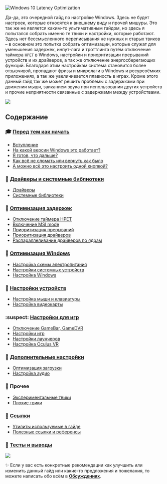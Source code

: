 ![Windows 10 Latency Optimization](https://github.com/denis-g/windows10-latency-optimization/blob/master/images/header_main.png)

Да-да, это очередной гайд по настройке Windows. Здесь не будет настроек, которые относятся к внешнему виду и прочей мишуры. Это так же не является каким-то ультимативным гайдом, но здесь я попытался собрать именно те твики и настройки, которые работают. Здесь нет бессмысленного переписывания не нужных и старых твиков – в основном это попытка собрать оптимизации, которые служат для уменьшения задержек, инпут-лага и троттлинга путём отключение таймера `HPET` в Windows, настройки и приоритизации прерываний устройств и их драйверов, а так же отключение энергосберегающих функций. Благодаря этим настройкам система становится более отзывчивой, пропадают фризы и микролаги в Windows и ресурсоёмких приложениях, а так же увеличивается плавность в играх. Кроме этого данный гайд так же может решить проблемы с задержками при движении мыши, заиканием звука при использовании других устройств и прочие неприятности связанные с задержками между устройствами.

![](https://github.com/denis-g/windows10-latency-optimization/blob/master/images/hr.png)

## Содержание

### :mortar_board: [Перед тем как начать](https://github.com/denis-g/windows10-latency-optimization/blob/master/_content/main.md#readme)

- [Вступление](https://github.com/denis-g/windows10-latency-optimization/blob/master/_content/main.md#вступление)
- [На какой версии Windows это работает?](https://github.com/denis-g/windows10-latency-optimization/blob/master/_content/main.md#на-какой-версии-windows-это-работает)
- [Я готов, что дальше?](https://github.com/denis-g/windows10-latency-optimization/blob/master/_content/main.md#я-готов-что-дальше)
- [Как всё не сломать или вернуть как было](https://github.com/denis-g/windows10-latency-optimization/blob/master/_content/main.md#как-всё-не-сломать-или-вернуть-как-было)
- [А можно всё это настроить одной кнопкой?](https://github.com/denis-g/windows10-latency-optimization/blob/master/_content/main.md#а-можно-всё-это-настроить-одной-кнопкой)

### :electric_plug: [Драйверы и системные библиотеки](https://github.com/denis-g/windows10-latency-optimization/blob/master/_content/drivers-libs.md#readme)

- [Драйверы](https://github.com/denis-g/windows10-latency-optimization/blob/master/_content/drivers-libs.md#драйверы)
- [Системные библиотеки](https://github.com/denis-g/windows10-latency-optimization/blob/master/_content/drivers-libs.md#системные-библиотеки)

### :traffic_light: [Оптимизация задержек](https://github.com/denis-g/windows10-latency-optimization/blob/master/_content/latency.md#readme)

- [Отключение таймера HPET](https://github.com/denis-g/windows10-latency-optimization/blob/master/_content/latency.md#отключение-таймера-hpet)
- [Включение MSI mode](https://github.com/denis-g/windows10-latency-optimization/blob/master/_content/latency.md#включение-msi-mode)
- [Приоритизация прерываний](https://github.com/denis-g/windows10-latency-optimization/blob/master/_content/latency.md#приоритизация-прерываний)
- [Приоритизация драйверов](https://github.com/denis-g/windows10-latency-optimization/blob/master/_content/latency.md#приоритизация-драйверов)
- [Распараллеливание драйверов по ядрам](https://github.com/denis-g/windows10-latency-optimization/blob/master/_content/latency.md#распараллеливание-драйверов-по-ядрам)

### :hammer: [Оптимизация Windows](https://github.com/denis-g/windows10-latency-optimization/blob/master/_content/windows.md#readme)

- [Настройка схемы электропитания](https://github.com/denis-g/windows10-latency-optimization/blob/master/_content/windows.md#настройка-схемы-электропитания)
- [Настройки системных устройств](https://github.com/denis-g/windows10-latency-optimization/blob/master/_content/windows.md#настройки-системных-устройств)
- [Настройка Windows](https://github.com/denis-g/windows10-latency-optimization/blob/master/_content/windows.md#настройка-windows)

### :nut_and_bolt: [Настройки устройств](https://github.com/denis-g/windows10-latency-optimization/blob/master/_content/devices.md#readme)

- [Настройка мыши и клавиатуры](https://github.com/denis-g/windows10-latency-optimization/blob/master/_content/devices.md#настройка-мыши-и-клавиатуры)
- [Настройка видеокарты](https://github.com/denis-g/windows10-latency-optimization/blob/master/_content/devices.md#настройка-видеокарты)

### :suspect: [Настройки для игр](https://github.com/denis-g/windows10-latency-optimization/blob/master/_content/games.md#readme)

- [Отключение GameBar, GameDVR](https://github.com/denis-g/windows10-latency-optimization/blob/master/_content/games.md#отключение-gamebar-gamedvr)
- [Настройки игр](https://github.com/denis-g/windows10-latency-optimization/blob/master/_content/games.md#настройки-игр)
- [Настройки лаунчеров](https://github.com/denis-g/windows10-latency-optimization/blob/master/_content/games.md#настройки-лаунчеров)
- [Настройка Oculus VR](https://github.com/denis-g/windows10-latency-optimization/blob/master/_content/games.md#настройка-oculus-vr)

### :dart: [Дополнительные настройки](https://github.com/denis-g/windows10-latency-optimization/blob/master/_content/additional.md#readme)

- [Оптимизация загрузки](https://github.com/denis-g/windows10-latency-optimization/blob/master/_content/additional.md#оптимизация-загрузки)
- [Настройка аудио](https://github.com/denis-g/windows10-latency-optimization/blob/master/_content/additional.md#настройка-аудио)

### :memo: Прочее

- [Экспериментальные твики](https://github.com/denis-g/windows10-latency-optimization/blob/master/_content/tweaks-experimental.md#readme)
- [Плохие твики](https://github.com/denis-g/windows10-latency-optimization/blob/master/_content/tweaks-bad.md#readme)

### :link: [Ссылки](https://github.com/denis-g/windows10-latency-optimization/blob/master/_content/links.md#readme)

- [Утилиты используемые в гайде](https://github.com/denis-g/windows10-latency-optimization/blob/master/_content/links.md#утилиты-используемые-в-гайде)
- [Полезные ссылки и референсы](https://github.com/denis-g/windows10-latency-optimization/blob/master/_content/links.md#полезные-ссылки-и-референсы)

### :crystal_ball: [Тесты и выводы](https://github.com/denis-g/windows10-latency-optimization/blob/master/_content/finish.md#readme)

![](https://github.com/denis-g/windows10-latency-optimization/blob/master/images/hr.png)

:sparkles: Если у вас есть конкретные рекомендации как улучшить или изменить данный гайд или какие-то предложения и пожелания, то можете написать обо всём в [**Обсуждениях**](https://github.com/denis-g/windows10-latency-optimization/discussions/).
